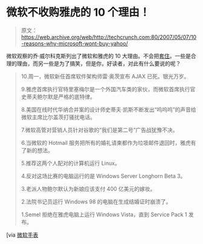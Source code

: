 # 微软不收购雅虎的 10 个理由！

> 原文：<https://web.archive.org/web/http://techcrunch.com:80/2007/05/07/10-reasons-why-microsoft-wont-buy-yahoo/>

微软观察的乔·威尔科克斯列出了微软和雅虎的 10 大理由。不会把[套住](https://web.archive.org/web/20160305171310/http://crunchgear.com/2007/05/04/microsoft-buying-yahoo/)。一些是合理的理由，而另一些是为了搞笑，但是你，好读者，对此有什么要说的呢？

> 10.周一，微软新任首席软件架构师雷·奥茨宣布 AJAX 已死。银光万岁。
> 
> 9.雅虎首席执行官特里塞梅尔是一个外国汽车类的家伙，而微软首席执行官史蒂夫鲍尔默是严格的底特律。
> 
> 8.美国在线时代华纳合并案的设计师史蒂夫·凯斯不断发出“呜呜呜”的声音给微软主席比尔盖茨打骚扰电话。
> 
> 7.微软高管对营销人员针对谷歌的“我们是第二号”广告战犹豫不决。
> 
> 6.当微软的 Hotmail 服务把所有的婚礼请柬都作为垃圾邮件退回时，雅虎有了新的想法。
> 
> 5.推荐这两个人配对的计算机运行 Linux。
> 
> 4.反对这场比赛的电脑运行的是 Windows Server Longhorn Beta 3。
> 
> 3.老派人物鲍尔默认为新娘应该支付 400 亿美元的嫁妆。
> 
> 2.法院书记员运行 Windows 98 的电脑在生成结婚证时崩溃了。
> 
> 1.Semel 拒绝在雅虎电脑上运行 Windows Vista，直到 Service Pack 1 发布。

[via [微软手表](https://web.archive.org/web/20160305171310/http://www.microsoft-watch.com/content/corporate/top_10_list_why_microsoft_and_yahoo_couldnt_marry.html?kc=MWRSS02129TX1K0000535)